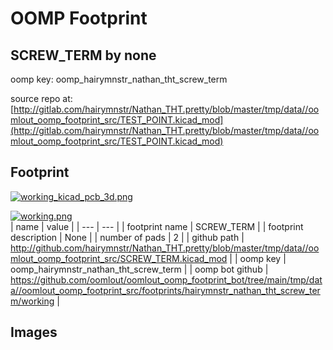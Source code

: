 # OOMP Footprint  
## SCREW_TERM  by none  
  
oomp key: oomp_hairymnstr_nathan_tht_screw_term  
  
source repo at: [http://gitlab.com/hairymnstr/Nathan_THT.pretty/blob/master/tmp/data//oomlout_oomp_footprint_src/TEST_POINT.kicad_mod](http://gitlab.com/hairymnstr/Nathan_THT.pretty/blob/master/tmp/data//oomlout_oomp_footprint_src/TEST_POINT.kicad_mod)  
## Footprint  
  
[![working_kicad_pcb_3d.png](working_kicad_pcb_3d_600.png)](working_kicad_pcb_3d.png)  
  
[![working.png](working_600.png)](working.png)  
| name | value | 
| --- | --- | 
| footprint name | SCREW_TERM | 
| footprint description | None | 
| number of pads | 2 | 
| github path | http://github.com/hairymnstr/Nathan_THT.pretty/blob/master/tmp/data//oomlout_oomp_footprint_src/SCREW_TERM.kicad_mod | 
| oomp key | oomp_hairymnstr_nathan_tht_screw_term | 
| oomp bot github | https://github.com/oomlout/oomlout_oomp_footprint_bot/tree/main/tmp/data//oomlout_oomp_footprint_src/footprints/hairymnstr_nathan_tht_screw_term/working | 
## Images  
